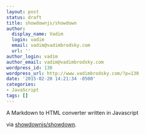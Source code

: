 ```yaml
---
layout: post
status: draft
title: showdownjs/showdown
author:
  display_name: Vadim
  login: vadim
  email: vadim@vadimbrodsky.com
  url: ''
author_login: vadim
author_email: vadim@vadimbrodsky.com
wordpress_id: 130
wordpress_url: http://www.vadimbrodsky.com/?p=130
date: '2015-02-20 14:21:34 -0500'
categories:
- JavaScript
tags: []
---
```

<p>A Markdown to HTML converter written in Javascript</p>
<p>via <a href='https://github.com/showdownjs/showdown'>showdownjs/showdown</a>.</p>

